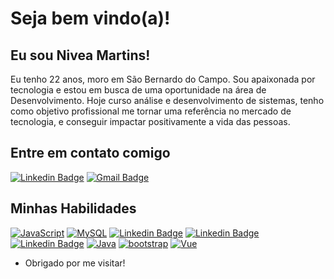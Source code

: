 # Seja bem vindo(a)! 

  

## Eu sou Nivea Martins! 

Eu tenho 22 anos, moro em São Bernardo do Campo. Sou apaixonada por tecnologia e estou em busca de uma oportunidade na área de Desenvolvimento. Hoje curso análise e desenvolvimento de sistemas, tenho como objetivo profissional me tornar uma referência no mercado de tecnologia, e conseguir impactar positivamente a vida das pessoas.

 

## Entre em contato comigo 

[![Linkedin Badge](https://img.shields.io/badge/-LinkedIn-blue?style=flat-square&logo=Linkedin&logoColor=white&link=link_do_seu_perfil_no_linkedin)](https://www.linkedin.com/in/nivea-martins-8a4b7b181/) 
[![Gmail Badge](https://img.shields.io/badge/-Gmail-c14438?style=flat-square&logo=Gmail&logoColor=white&link=mailto:seu_email)](mailto:nivanina.martins@gmail.com) 

 

## Minhas Habilidades  

  [![JavaScript](https://img.shields.io/badge/-JavaScript-eee?style=flat-square&logo=javascript&logoColor=DD9C25)](#)
  [![MySQL](http://img.shields.io/badge/-MySQL-eee?style=flat-square&logo=mysql&logoColor=4479A1)](#)
  [![Linkedin Badge](https://img.shields.io/badge/-HTML-orange?style=flat-square&logo=HTML5&logoColor=white&link=#)](#)
  [![Linkedin Badge](https://img.shields.io/badge/-CSS-blue?style=flat-square&logo=Css3&logoColor=white&link=#)](#)
  [![Linkedin Badge](https://img.shields.io/badge/-Angular-red?style=flat-square&logo=AngularJs&logoColor=white&link=#)](#)
  [![Java](https://img.shields.io/badge/-Java-red?style=flat-square&logo=Java&logoColor=white&link=#)](#) 
  [![bootstrap](https://img.shields.io/badge/Bootstrap-563D7C?style=for-the-badge&logo=bootstrap&logoColor=white)](#)
  [![Vue](https://img.shields.io/badge/Vue.js-35495E?style=for-the-badge&logo=vue.js&logoColor=4FC08D)](#)
 

- Obrigado por me visitar! 
